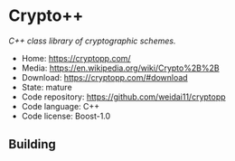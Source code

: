 # Crypto++

_C++ class library of cryptographic schemes._

- Home: https://cryptopp.com/
- Media: https://en.wikipedia.org/wiki/Crypto%2B%2B
- Download: https://cryptopp.com/#download
- State: mature
- Code repository: https://github.com/weidai11/cryptopp
- Code language: C++
- Code license: Boost-1.0

## Building
